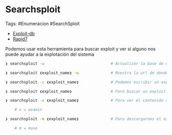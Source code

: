 # Searchsploit

Tags: #Enumeracion #SearchSploit

* [Exploit-db](https://www.exploit-db.com/)
* [Rapid7](https://www.rapid7.com/db/)

Podemos usar esta herramienta para buscar exploit y ver si alguno nos puede ayudar a la explotación del sistema

```bash
❯ searchsploit -u                             # Actualizar la base de datos 

❯ searchsploit ❮exploit_name❯ -w              # Muestra la url de donde obtiene el exploit

❯ searchsploit -c ❮exploit_name❯              # Podemos escribir un exploit con 'Case Sensitive'

❯ searchsploit ❮exploit_name❯                 # Para buscar un exploit

❯ searchsploit -x ❮exploit_name❯              # Para ver el contenido del exploit 

	# x = examin

❯ searchsploit -m ❮exploit_name❯              # Para descargarnos el exploit .py/.txt 

	# m = move
```
